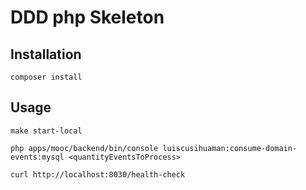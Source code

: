 # DDD php Skeleton

## Installation

`composer install`

## Usage

`make start-local`

`php apps/mooc/backend/bin/console luiscusihuaman:consume-domain-events:mysql <quantityEventsToProcess>`

`curl http://localhost:8030/health-check`
